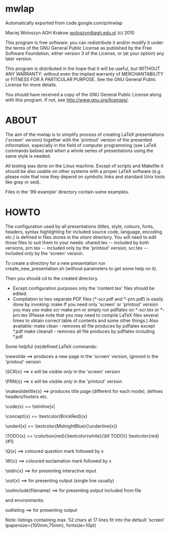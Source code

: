 # mwlap
Automatically exported from code.google.com/p/mwlap


Maciej Woloszyn AGH Krakow <woloszyn@agh.edu.pl> (c) 2010

This program is free software: you can redistribute it and/or modify
it under the terms of the GNU General Public License as published by
the Free Software Foundation, either version 3 of the License, or
(at your option) any later version.

This program is distributed in the hope that it will be useful,
but WITHOUT ANY WARRANTY; without even the implied warranty of
MERCHANTABILITY or FITNESS FOR A PARTICULAR PURPOSE.  See the
GNU General Public License for more details.

You should have received a copy of the GNU General Public License
along with this program.  If not, see <http://www.gnu.org/licenses/>.


ABOUT
=====

The aim of the mwlap is to simplify process of creating LaTeX presentations
('screen' version) together with the 'printout' version of the presented
information, especially in the field of computer programming (see LaTeX 
commands below) and when a whole series of presentations using the same style
is needed.

All testing was done on the Linux machine. Except of scripts and Makefile
it should be also usable on other systems with a proper LaTeX software
(e.g. please note that now they depend on symbolic links and standard
Unix tools like grep or sed).

Files in the '99-example' directory contain some examples.


HOWTO
=====

The configuration used by all presentations (titles, style, colours, fonts,
headers, syntax highlighting for included source code, language, encoding etc.)
is defined in files stores in the _share_ directory.
You will need to edit those files to suit them to your needs:
 shared.tex -- included by both versions,
 prn.tex -- included only by the 'printout' version,
 scr.tex -- included only by the 'screen' version.

To create a directory for a new presentation run create_new_presentation.sh
(without parameters to get some help on it).

Then you should cd to the created directory.
- Except configuration purposes only the 'content.tex' files should be edited.
- Compilation to two separate PDF files (*-scr.pdf and *-prn.pdf)
  is easily done by invoking:
    make
  If you need only 'screen' or 'printout' version you may use
    make scr
    make prn
  or simply run pdflatex on *-scr.tex or *-prn.tex
  (Please note that you may need to compile LaTeX files several times
  to obtain correct table of contents and some other things.)
  Also available:
    make clean - removes all file produces by pdflatex except *.pdf
    make cleanall - removes all file produces by pdflatex including *.pdf

Some helpful (re)defined LaTeX commands:

 \newslide ==> produces a new page in the 'screen' version, ignored in the 
               'printout' version
               
 \SCR{x} ==> x will be visible *only* in the 'screen' version
 
 \PRN{x} ==> x will be visible *only* in the 'printout' version
 
 \makeslidetitle{x} ==> produces title page (different for each mode), defines 
                        headers/footers etc.
                        
 \code{x} == \lstinline|x|
 
 \concept{x} == \textcolor{BrickRed}{x}
 
 \underl{x} == \textcolor{MidnightBlue}{\underline{x}}
 
 \TODO{x} == \colorbox{red}{\textcolor{white}{\bf TODO}} \textcolor{red}{#1}
 
 \Q{x} ==> coloured question mark followed by x
 
 \W{x} ==> coloured exclamation mark followed by x
 
 \stdin{x} ==> for presenting interactive input
 
 \out{x} ==> for presenting output (single line usually)
 
 \outinclude{filename} ==> for presenting output included from file
 
and environments:

 outlisting ==> for presenting output

Note: listings containing max. 52 chars at 17 lines fit into the default 
'screen' (papersize={100mm,75mm}, fontsize=10pt)


